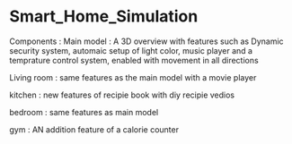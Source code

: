 # Smart_Home_Simulation

Components :
  Main model : A 3D overview with features such as Dynamic security system, automaic setup of light color, music player and a temprature control system, enabled with movement in all directions
  
  Living room : same features as the main model with a movie player
  
  kitchen : new features of recipie book with diy recipie vedios
  
  bedroom : same features as main model
  
  gym : AN addition feature of a calorie counter
